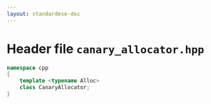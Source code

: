 ```yaml
---
layout: standardese-doc
---
```


# Header file `canary_allocator.hpp`

``` cpp
namespace cpp
{
    template <typename Alloc>
    class CanaryAllocator;
}
```

